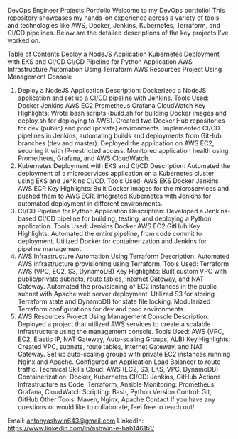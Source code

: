 

DevOps Engineer Projects Portfolio
Welcome to my DevOps portfolio! This repository showcases my hands-on experience across a variety of tools and technologies like AWS, Docker, Jenkins, Kubernetes, Terraform, and CI/CD pipelines. Below are the detailed descriptions of the key projects I've worked on.

Table of Contents
Deploy a NodeJS Application
Kubernetes Deployment with EKS and CI/CD
CI/CD Pipeline for Python Application
AWS Infrastructure Automation Using Terraform
AWS Resources Project Using Management Console
1. Deploy a NodeJS Application
Description: Dockerized a NodeJS application and set up a CI/CD pipeline with Jenkins.
Tools Used:
Docker
Jenkins
AWS EC2
Prometheus
Grafana
CloudWatch
Key Highlights:
Wrote bash scripts (build.sh for building Docker images and deploy.sh for deploying to AWS).
Created two Docker Hub repositories for dev (public) and prod (private) environments.
Implemented CI/CD pipelines in Jenkins, automating builds and deployments from GitHub branches (dev and master).
Deployed the application on AWS EC2, securing it with IP-restricted access.
Monitored application health using Prometheus, Grafana, and AWS CloudWatch.
2. Kubernetes Deployment with EKS and CI/CD
Description: Automated the deployment of a microservices application on a Kubernetes cluster using EKS and Jenkins CI/CD.
Tools Used:
AWS EKS
Docker
Jenkins
AWS ECR
Key Highlights:
Built Docker images for the microservices and pushed them to AWS ECR.
Integrated Kubernetes with Jenkins for automated deployment in different environments.
3. CI/CD Pipeline for Python Application
Description: Developed a Jenkins-based CI/CD pipeline for building, testing, and deploying a Python application.
Tools Used:
Jenkins
Docker
AWS EC2
GitHub
Key Highlights:
Automated the entire pipeline, from code commit to deployment.
Utilized Docker for containerization and Jenkins for pipeline management.
4. AWS Infrastructure Automation Using Terraform
Description: Automated AWS infrastructure provisioning using Terraform.
Tools Used:
Terraform
AWS (VPC, EC2, S3, DynamoDB)
Key Highlights:
Built custom VPC with public/private subnets, route tables, Internet Gateway, and NAT Gateway.
Automated the provisioning of EC2 instances in the public subnet with Apache web server deployment.
Utilized S3 for storing Terraform state and DynamoDB for state file locking.
Modularized Terraform configurations for dev and prod environments.
5. AWS Resources Project Using Management Console
Description: Deployed a project that utilized AWS services to create a scalable infrastructure using the management console.
Tools Used:
AWS (VPC, EC2, Elastic IP, NAT Gateway, Auto-scaling Groups, ALB)
Key Highlights:
Created VPC, subnets, route tables, Internet Gateway, and NAT Gateway.
Set up auto-scaling groups with private EC2 instances running Nginx and Apache.
Configured an Application Load Balancer to route traffic.
Technical Skills
Cloud: AWS (EC2, S3, EKS, VPC, DynamoDB)
Containerization: Docker, Kubernetes
CI/CD: Jenkins, GitHub Actions
Infrastructure as Code: Terraform, Ansible
Monitoring: Prometheus, Grafana, CloudWatch
Scripting: Bash, Python
Version Control: Git, GitHub
Other Tools: Maven, Nginx, Apache
Contact
If you have any questions or would like to collaborate, feel free to reach out!

Email: antonyashwin643@gmail.com
LinkedIn: https://www.linkedin.com/in/ashwin-e-bab1461b1/
